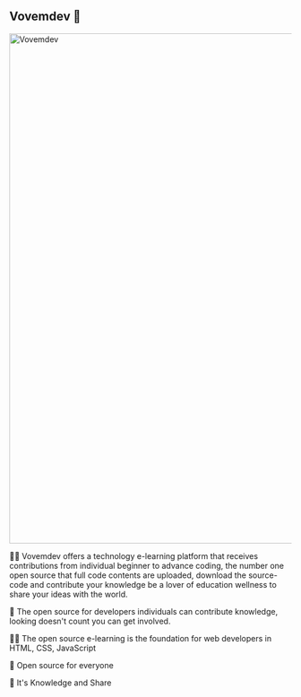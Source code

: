 ## Vovemdev 👋

<img width="911" alt="Vovemdev" src="https://user-images.githubusercontent.com/24244287/178590236-ac0abc19-4288-44fd-bfaa-8ecedca7467b.png">

🙋‍♀️ Vovemdev offers a technology e-learning platform that receives contributions from individual beginner to advance coding, the number one open source that full code contents are uploaded, download the source-code and contribute your knowledge be a lover of education wellness to share your ideas with the world.

🌈 The open source for developers individuals can contribute knowledge, looking doesn't count you can get involved.

👩‍💻 The open source e-learning is the foundation for web developers in HTML, CSS, JavaScript

🍿 Open source for everyone

🧙 It's Knowledge and Share
